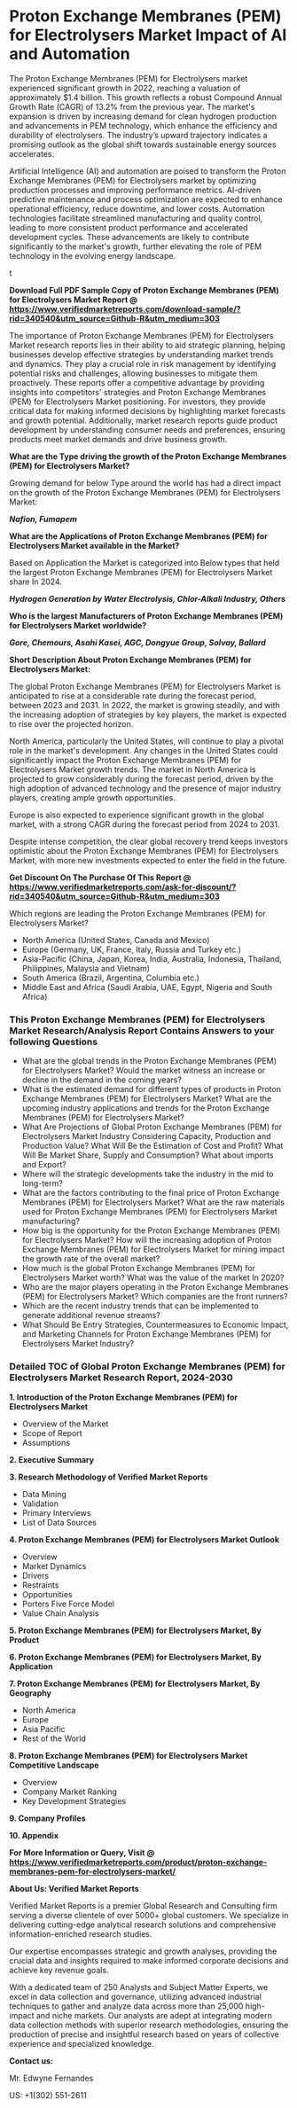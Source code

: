 <meta name="title" content="Global Proton Exchange Membranes (PEM) for Electrolysers Market Impact of AI and Automation"><meta name="description" content="The Proton Exchange Membranes (PEM) for Electrolysers market experienced significant growth in 2022, reaching a valuation of approximately $1.4 billion. This growth re"><meta name="title" content="Proton Exchange Membranes (PEM) for Electrolysers Market Size, Share, Scope, Trends, Growth, Opportunities, Analysis, Forecast"><h1>Proton Exchange Membranes (PEM) for Electrolysers Market Impact of AI and Automation</h1><p>The Proton Exchange Membranes (PEM) for Electrolysers market experienced significant growth in 2022, reaching a valuation of approximately $1.4 billion. This growth reflects a robust Compound Annual Growth Rate (CAGR) of 13.2% from the previous year. The market's expansion is driven by increasing demand for clean hydrogen production and advancements in PEM technology, which enhance the efficiency and durability of electrolysers. The industry’s upward trajectory indicates a promising outlook as the global shift towards sustainable energy sources accelerates.</p><p>Artificial Intelligence (AI) and automation are poised to transform the Proton Exchange Membranes (PEM) for Electrolysers market by optimizing production processes and improving performance metrics. AI-driven predictive maintenance and process optimization are expected to enhance operational efficiency, reduce downtime, and lower costs. Automation technologies facilitate streamlined manufacturing and quality control, leading to more consistent product performance and accelerated development cycles. These advancements are likely to contribute significantly to the market's growth, further elevating the role of PEM technology in the evolving energy landscape.</p>t</p><p id="" class=""><strong>Download Full PDF Sample Copy of Proton Exchange Membranes (PEM) for Electrolysers Market Report @ <a href="https://www.verifiedmarketreports.com/download-sample/?rid=340540&utm_source=Github-R&utm_medium=303" target="_blank">https://www.verifiedmarketreports.com/download-sample/?rid=340540&utm_source=Github-R&utm_medium=303</a></strong></p><p>The importance of&nbsp;Proton Exchange Membranes (PEM) for Electrolysers Market research reports lies in their ability to aid strategic planning, helping businesses develop effective strategies by understanding market trends and dynamics. They play a crucial role in risk management by identifying potential risks and challenges, allowing businesses to mitigate them proactively. These reports offer a competitive advantage by providing insights into competitors' strategies and Proton Exchange Membranes (PEM) for Electrolysers Market positioning. For investors, they provide critical data for making informed decisions by highlighting market forecasts and growth potential. Additionally, market research reports guide product development by understanding consumer needs and preferences, ensuring products meet market demands and drive business growth.</p><p><strong>What are the&nbsp;Type driving the growth of the Proton Exchange Membranes (PEM) for Electrolysers Market?</strong></p><p id="" class="">Growing demand for below Type around the world has had a direct impact on the growth of the Proton Exchange Membranes (PEM) for Electrolysers Market:</p><em><strong>Nafion, Fumapem</strong></em></p><strong>What are the&nbsp;Applications&nbsp;of Proton Exchange Membranes (PEM) for Electrolysers Market available in the Market?</strong></p><p id="" class="">Based on Application the Market is categorized into Below types that held the largest Proton Exchange Membranes (PEM) for Electrolysers Market share In 2024.</p><em><strong>Hydrogen Generation by Water Electrolysis, Chlor-Alkali Industry, Others</strong></em></p><strong>Who is the largest Manufacturers of Proton Exchange Membranes (PEM) for Electrolysers Market worldwide?</strong></p><p><em><strong>Gore, Chemours, Asahi Kasei, AGC, Dongyue Group, Solvay, Ballard</strong></em></p><p id="" class=""><strong>Short Description About Proton Exchange Membranes (PEM) for Electrolysers Market:</strong></p><p>The global Proton Exchange Membranes (PEM) for Electrolysers Market is anticipated to rise at a considerable rate during the forecast period, between 2023 and 2031. In 2022, the market is growing steadily, and with the increasing adoption of strategies by key players, the market is expected to rise over the projected horizon.</p><p>North America, particularly the United States, will continue to play a pivotal role in the market's development. Any changes in the United States could significantly impact the Proton Exchange Membranes (PEM) for Electrolysers Market growth trends. The market in North America is projected to grow considerably during the forecast period, driven by the high adoption of advanced technology and the presence of major industry players, creating ample growth opportunities.</p><p>Europe is also expected to experience significant growth in the global market, with a strong CAGR during the forecast period from 2024 to 2031.</p><p>Despite intense competition, the clear global recovery trend keeps investors optimistic about the Proton Exchange Membranes (PEM) for Electrolysers Market, with more new investments expected to enter the field in the future.</p><p id="" class=""><strong>Get Discount On The Purchase Of This Report @ <a href="https://www.verifiedmarketreports.com/ask-for-discount/?rid=340540&utm_source=Github-R&utm_medium=303" target="_blank">https://www.verifiedmarketreports.com/ask-for-discount/?rid=340540&utm_source=Github-R&utm_medium=303</a></strong></p>Which regions are leading the Proton Exchange Membranes (PEM) for Electrolysers Market?</p><ul><li>North America (United States, Canada and Mexico)</li><li>Europe (Germany, UK, France, Italy, Russia and Turkey etc.)</li><li>Asia-Pacific (China, Japan, Korea, India, Australia, Indonesia, Thailand, Philippines, Malaysia and Vietnam)</li><li>South America (Brazil, Argentina, Columbia etc.)</li><li>Middle East and Africa (Saudi Arabia, UAE, Egypt, Nigeria and South Africa)</li></ul><h3 id="" class="">This Proton Exchange Membranes (PEM) for Electrolysers Market Research/Analysis Report Contains Answers to your following Questions</h3><ul><li>What are the global trends in the Proton Exchange Membranes (PEM) for Electrolysers Market? Would the market witness an increase or decline in the demand in the coming years?</li><li>What is the estimated demand for different types of products in Proton Exchange Membranes (PEM) for Electrolysers Market? What are the upcoming industry applications and trends for the Proton Exchange Membranes (PEM) for Electrolysers Market?</li><li>What Are Projections of Global Proton Exchange Membranes (PEM) for Electrolysers Market Industry Considering Capacity, Production and Production Value? What Will Be the Estimation of Cost and Profit? What Will Be Market Share, Supply and Consumption? What about imports and Export?</li><li>Where will the strategic developments take the industry in the mid to long-term?</li><li>What are the factors contributing to the final price of Proton Exchange Membranes (PEM) for Electrolysers Market? What are the raw materials used for Proton Exchange Membranes (PEM) for Electrolysers Market manufacturing?</li><li>How big is the opportunity for the Proton Exchange Membranes (PEM) for Electrolysers Market? How will the increasing adoption of Proton Exchange Membranes (PEM) for Electrolysers Market for mining impact the growth rate of the overall market?</li><li>How much is the global Proton Exchange Membranes (PEM) for Electrolysers Market worth? What was the value of the market In 2020?</li><li>Who are the major players operating in the Proton Exchange Membranes (PEM) for Electrolysers Market? Which companies are the front runners?</li><li>Which are the recent industry trends that can be implemented to generate additional revenue streams?</li><li>What Should Be Entry Strategies, Countermeasures to Economic Impact, and Marketing Channels for Proton Exchange Membranes (PEM) for Electrolysers Market Industry?</li></ul><h3 id="" class="">Detailed TOC of Global Proton Exchange Membranes (PEM) for Electrolysers Market Research Report, 2024-2030</h3><p id="" class=""><strong>1. Introduction of the Proton Exchange Membranes (PEM) for Electrolysers Market</strong></p><ul><li>Overview of the Market</li><li>Scope of Report</li><li>Assumptions</li></ul><p id="" class=""><strong>2. Executive Summary</strong></p><p id="" class=""><strong>3. Research Methodology of Verified Market Reports</strong></p><ul><li>Data Mining</li><li>Validation</li><li>Primary Interviews</li><li>List of Data Sources</li></ul><p id="" class=""><strong>4. Proton Exchange Membranes (PEM) for Electrolysers Market Outlook</strong></p><ul><li>Overview</li><li>Market Dynamics</li><li>Drivers</li><li>Restraints</li><li>Opportunities</li><li>Porters Five Force Model</li><li>Value Chain Analysis</li></ul><p id="" class=""><strong>5. Proton Exchange Membranes (PEM) for Electrolysers Market, By Product</strong></p><p id="" class=""><strong>6. Proton Exchange Membranes (PEM) for Electrolysers Market, By Application</strong></p><p id="" class=""><strong>7. Proton Exchange Membranes (PEM) for Electrolysers Market, By Geography</strong></p><ul><li>North America</li><li>Europe</li><li>Asia Pacific</li><li>Rest of the World</li></ul><p id="" class=""><strong>8. Proton Exchange Membranes (PEM) for Electrolysers Market Competitive Landscape</strong></p><ul><li>Overview</li><li>Company Market Ranking</li><li>Key Development Strategies</li></ul><p id="" class=""><strong>9. Company Profiles</strong></p><p id="" class=""><strong>10. Appendix</strong></p><p id="" class=""><strong>For More Information or Query, Visit @ <a href="https://www.verifiedmarketreports.com/product/proton-exchange-membranes-pem-for-electrolysers-market/" target="_blank">https://www.verifiedmarketreports.com/product/proton-exchange-membranes-pem-for-electrolysers-market/</a></strong></p><p id="" class=""><strong>About Us: Verified Market Reports</strong></p><p id="" class="">Verified Market Reports is a premier Global Research and Consulting firm serving a diverse clientele of over 5000+ global customers. We specialize in delivering cutting-edge analytical research solutions and comprehensive information-enriched research studies.</p><p id="" class="">Our expertise encompasses strategic and growth analyses, providing the crucial data and insights required to make informed corporate decisions and achieve key revenue goals.</p><p id="" class="">With a dedicated team of 250 Analysts and Subject Matter Experts, we excel in data collection and governance, utilizing advanced industrial techniques to gather and analyze data across more than 25,000 high-impact and niche markets. Our analysts are adept at integrating modern data collection methods with superior research methodologies, ensuring the production of precise and insightful research based on years of collective experience and specialized knowledge.</p><p id="" class=""><strong>Contact us:</strong></p><p id="" class="">Mr. Edwyne Fernandes</p><p id="" class="">US: +1(302) 551-2611</p>